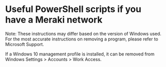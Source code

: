 # Useful PowerShell scripts if you have a Meraki network


Note: These instructions may differ based on the version of Windows used. For the most accurate instructions on removing a program, please refer to Microsoft Support.

If a Windows 10 management profile is installed, it can be removed from Windows Settings > Accounts > Work Access.

